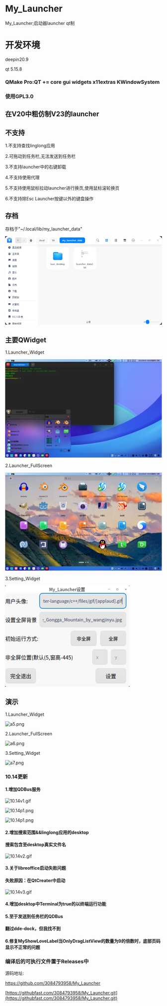 # My_Launcher
My_Launcher;启动器launcher qt制

# 开发环境

deepin20.9

qt 5.15.8
### QMake Pro:QT += core gui widgets x11extras KWindowSystem
### 使用GPL3.0
## 在V20中粗仿制V23的launcher
## 不支持

1.不支持查找linglong应用

2.可拖动到任务栏,无法发送到任务栏

3.不支持launcher中的右键卸载

4.不支持使用代理

5.不支持使用鼠标拉动launcher进行换页,使用鼠标滚轮换页

6.不支持除Esc Launcher按键以外的键盘操作

## 存档
存档于"~/.local/lib/my_launcher_data"

![a1.png](show/a1.png)

## 主要QWidget

1.Launcher_Widget

![a2.png](show/a2.png)

2.Launcher_FullScreen

![a3.png](show/a3.png)

3.Setting_Widget

![a4.png](show/a4.png)

## 演示
1.Launcher_Widget

![a5.png](show/a5.gif)

2.Launcher_FullScreen

![a6.png](show/a6.gif)

3.Setting_Widget

![a7.png](show/a7.gif)

### 10.14更新
#### 1.增加QDBus服务

![10.14v1.gif](10.14v1.gif)

![10.14p1.png](10.14p1.png)

![10.14p1.png](10.14p2.png)
#### 2.增加搜索范围&&linglong应用的desktop
#### 搜索包含至desktop真实文件名
![10.14v2.gif](10.14v2.gif)

#### 3.关于libreoffice启动失败问题
#### 失败原因：在QtCreater中启动
![10.14v3.gif](10.14v3.gif)
#### 4.增加desktop中Terminal为true的以终端运行功能
#### 5.至于发送到任务栏的QDBus
#### 翻过dde-dock，但我找不到
#### 6.修复MyShowLoveLabel当OnlyDragListView的数量为9的倍数时，底部页码显示不正常的问题

### 编译后的可执行文件置于Releases中
源码地址: 

https://github.com/3084793958/My_Launcher

[https://githubfast.com/3084793958/My_Launcher.git](https://githubfast.com/3084793958/My_Launcher.git)

